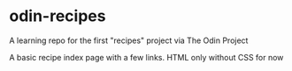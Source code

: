 # odin-recipes
A learning repo for the first "recipes" project via The Odin Project

A basic recipe index page with a few links. HTML only without CSS for now
